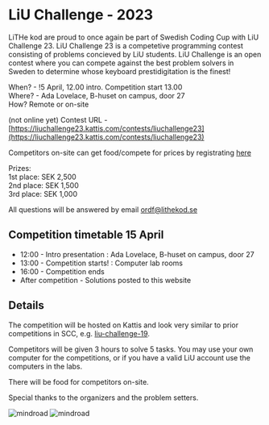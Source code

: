 # LiU Challenge - 2023

LiTHe kod are proud to once again be part of Swedish Coding Cup with LiU Challenge 23. LiU Challenge 23 is a competetive programming contest consisting of problems concieved by LiU students. LiU Challenge is an open contest where you can compete against the best problem solvers in Sweden to determine whose keyboard prestidigitation is the finest!

When? - !5 April, 12.00 intro. Competition start 13.00<br />
Where? - Ada Lovelace, B-huset on campus, door 27<br />
How? Remote or on-site<br />

(not online yet)
Contest URL - [https://liuchallenge23.kattis.com/contests/liuchallenge23](https://liuchallenge23.kattis.com/contests/liuchallenge23)

Competitors on-site can get food/compete for prices by registrating [here](https://docs.google.com/forms/d/e/1FAIpQLSdaItQiHxTImo-TGNbjssCeLzSe1qVLzK-EpczlVrYO0MKwQw/viewform?usp=sf_link)


Prizes: <br />
    1st place: SEK 2,500 <br />
    2nd place: SEK 1,500 <br />
    3rd place: SEK 1,000 <br />



All questions will be answered by email
[ordf@lithekod.se](mailto:ordf@lithekod.se)

## Competition timetable 15 April

* 12:00 - Intro presentation : Ada Lovelace, B-huset on campus, door 27
* 13:00 - Competition starts! : Computer lab rooms
* 16:00 - Competition ends
* After competition - Solutions posted to this website

## Details

The competition will be hosted on Kattis and look very similar to prior competitions in SCC, e.g. [liu-challenge-19](https://liuchallenge19.kattis.com/contests/liuchallenge19).

Competitors will be given 3 hours to solve 5 tasks. You may use your own computer for the competitions, or if you have a valid LiU account use the computers in the labs. 

There will be food for competitors on-site.

Special thanks to the organizers and the problem setters.

<div id="sponsor-container">
    <img class="sponsor only-light-theme" src="/static/img/mindroad_logo.png" alt="mindroad">
    <img class="sponsor only-dark-theme" src="/static/img/mindroad_logo.png" alt="mindroad">
</div>
